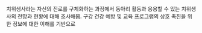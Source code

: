 치위생사라는 자신의 진로를 구체화하는 과정에서 동아리 활동과 응용할 수 있는 치위생사의 전망과 현황에 대해 조사해봄. 구강 건강 예방 및 교육 프로그램의 상호 촉진을 위한 정보에 대한 이해를 기반으로 